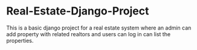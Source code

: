 # Real-Estate-Django-Project
This is a basic django project for a real estate system where an admin can add property with related realtors and users can log in can list the properties.
